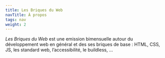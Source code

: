 ```yaml
---
title: Les Briques du Web
navTitle: À propos
tags: nav
weight: 2
---
```


*Les Briques du Web* est une emission bimensuelle autour du développement web en général et des ses briques de base : HTML, CSS, JS, les standard web, l’accessibilité, le buildless, …